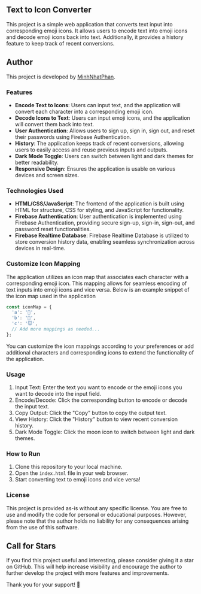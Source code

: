 ## Text to Icon Converter

This project is a simple web application that converts text input into corresponding emoji icons. It allows users to encode text into emoji icons and decode emoji icons back into text. Additionally, it provides a history feature to keep track of recent conversions.

## Author
This project is developed by [MinhNhatPhan](minhnhatphan2815@gmail.com).

### Features

- **Encode Text to Icons**: Users can input text, and the application will convert each character into a corresponding emoji icon.
- **Decode Icons to Text**: Users can input emoji icons, and the application will convert them back into text.
- **User Authentication**: Allows users to sign up, sign in, sign out, and reset their passwords using Firebase Authentication.
- **History**: The application keeps track of recent conversions, allowing users to easily access and reuse previous inputs and outputs.
- **Dark Mode Toggle**: Users can switch between light and dark themes for better readability.
- **Responsive Design**: Ensures the application is usable on various devices and screen sizes.

### Technologies Used

- **HTML/CSS/JavaScript**: The frontend of the application is built using HTML for structure, CSS for styling, and JavaScript for functionality.
- **Firebase Authentication**: User authentication is implemented using Firebase Authentication, providing secure sign-up, sign-in, sign-out, and password reset functionalities.
- **Firebase Realtime Database**: Firebase Realtime Database is utilized to store conversion history data, enabling seamless synchronization across devices in real-time.

### Customize Icon Mapping
The application utilizes an icon map that associates each character with a corresponding emoji icon. This mapping allows for seamless encoding of text inputs into emoji icons and vice versa. Below is an example snippet of the icon map used in the application

```javascript
const iconMap = {
  'a': '🐽',
  'b': '👀',
  'c': '🐭',
  // Add more mappings as needed...
};
```
You can customize the icon mappings according to your preferences or add additional characters and corresponding icons to extend the functionality of the application.

### Usage

1. Input Text: Enter the text you want to encode or the emoji icons you want to decode into the input field.
2. Encode/Decode: Click the corresponding button to encode or decode the input text.
3. Copy Output: Click the "Copy" button to copy the output text.
4. View History: Click the "History" button to view recent conversion history.
5. Dark Mode Toggle: Click the moon icon to switch between light and dark themes.

### How to Run

1. Clone this repository to your local machine.
2. Open the `index.html` file in your web browser.
3. Start converting text to emoji icons and vice versa!

### License

This project is provided as-is without any specific license. You are free to use and modify the code for personal or educational purposes. However, please note that the author holds no liability for any consequences arising from the use of this software.

## Call for Stars
If you find this project useful and interesting, please consider giving it a star on GitHub. This will help increase visibility and encourage the author to further develop the project with more features and improvements.

Thank you for your support! 🌟